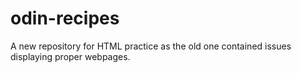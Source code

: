 # odin-recipes
A new repository for HTML practice as the old one contained issues displaying proper webpages.
